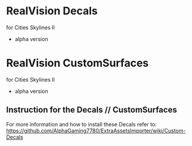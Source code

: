 
# RealVision Decals
for Cities Skylines II
- alpha version

# RealVision CustomSurfaces
for Cities Skylines II
- alpha version


## Instruction for the Decals // CustomSurfaces

For more  information and how to install these Decals refer to:
https://github.com/AlphaGaming7780/ExtraAssetsImporter/wiki/Custom-Decals